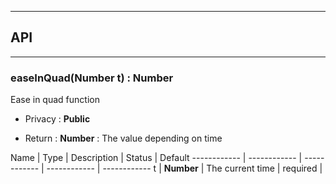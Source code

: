 


-----------------------------
## API
-----------------------------

### easeInQuad(Number t) : Number
Ease in quad function

- Privacy : **Public**

- Return : **Number** : The value depending on time

Name | Type | Description | Status | Default
------------ | ------------ | ------------ | ------------ | ------------
t | **Number** | The current time | required | 



